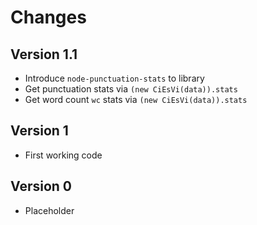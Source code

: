 # Changes

## Version 1.1

- Introduce `node-punctuation-stats` to library
- Get punctuation stats via `(new CiEsVi(data)).stats`
- Get word count `wc` stats via `(new CiEsVi(data)).stats`

## Version 1

- First working code

## Version 0

- Placeholder
